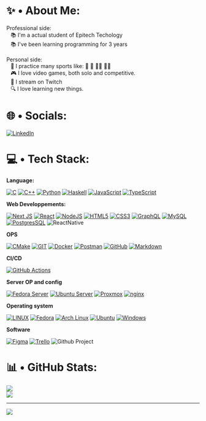 # ✨ • About Me:

Professional side:
<br> &ensp; 📚 I'm a actual student of Epitech Techology
<br> &ensp; 📚 I've been learning programming for 3 years
<br><br>Personal side:
<br> &ensp; 💪 I practice many sports like: 🥋 🚴 🧗‍♀️ 🏊‍♂️
<br> &ensp; 🎮 I love video games, both solo and competitive.
<br> &ensp; 🔴 I stream on Twitch
<br> &ensp; 🔍 I love learning new things.

# 🌐 • Socials:

[![LinkedIn](https://img.shields.io/badge/linkedin-badge?style=for-the-badge&logo=Linkedin&logoColor=white&color=blue)](https://www.linkedin.com/in/marc-mendia)

# 💻 • Tech Stack:

**Language:**

[![C](https://img.shields.io/badge/c-%2300599C.svg?style=for-the-badge&logo=c&logoColor=white)](<https://fr.wikipedia.org/wiki/C_(langage)>)
[![C++](https://img.shields.io/badge/c++-%2300599C.svg?style=for-the-badge&logo=c%2B%2B&logoColor=white)](https://fr.wikipedia.org/wiki/C%2B%2B)
[![Python](https://img.shields.io/badge/python-%2314354C.svg?style=for-the-badge&logo=python&logoColor=white)](https://www.python.org/doc/)
[![Haskell](https://img.shields.io/badge/Haskell-Dvaking?style=for-the-badge&logo=haskell&logoColor=White&color=purple&link=https%3A%2F%2Fwww.haskell.org%2Fdocumentation%2F)](https://www.haskell.org/documentation/)
[![JavaScript](https://img.shields.io/badge/javascript-%23323330.svg?style=for-the-badge&logo=javascript&logoColor=%23F7DF1E)](https://developer.mozilla.org/fr/docs/Web/JavaScript)
[![TypeScript](https://img.shields.io/badge/typescript-%23007ACC.svg?style=for-the-badge&logo=typescript&logoColor=white)](https://www.typescriptlang.org/docs/handbook/typescript-in-5-minutes.html)

**Web Developpements:**

[![Next JS](https://img.shields.io/badge/Next-black?style=for-the-badge&logo=next.js&logoColor=white)](https://nextjs.org/docs)
[![React](https://img.shields.io/badge/react-%2320232a.svg?style=for-the-badge&logo=react&logoColor=%2361DAFB)](https://react.dev/learn)
[![NodeJS](https://img.shields.io/badge/node.js-6DA55F?style=for-the-badge&logo=node.js&logoColor=white)](https://nodejs.org/en)
[![HTML5](https://img.shields.io/badge/html5-%23E34F26.svg?style=for-the-badge&logo=html5&logoColor=white)](https://developer.mozilla.org/fr/docs/Web/HTML)
[![CSS3](https://img.shields.io/badge/css3-%231572B6.svg?style=for-the-badge&logo=css3&logoColor=white)](https://developer.mozilla.org/fr/docs/Web/CSS)
[![GraphQL](https://img.shields.io/badge/-GraphQL-E10098?style=for-the-badge&logo=graphql&logoColor=white)](https://graphql.org/learn/)
[![MySQL](https://img.shields.io/badge/mysql-%2300f.svg?style=for-the-badge&logo=mysql&logoColor=white)](https://dev.mysql.com/doc/)
[![PostgresSQL](https://img.shields.io/badge/postgres-%23316192.svg?style=for-the-badge&logo=postgresql&logoColor=white)](https://www.postgresql.org/docs/)
![ReactNative](https://img.shields.io/badge/react%20native-badge?style=for-the-badge&logo=react&color=blue&link=https%3A%2F%2Freactnative.dev%2F)

**OPS**

[![CMake](https://img.shields.io/badge/CMake-%23008FBA.svg?style=for-the-badge&logo=cmake&logoColor=white)](https://cmake.org/download/)
[![GIT](https://img.shields.io/badge/Git-fc6d26?style=for-the-badge&logo=git&logoColor=white)](https://git-scm.com/doc)
[![Docker](https://img.shields.io/badge/docker-%230db7ed.svg?style=for-the-badge&logo=docker&logoColor=white)](https://docs.docker.com/)
[![Postman](https://img.shields.io/badge/Postman-FF6C37?style=for-the-badge&logo=postman&logoColor=white)](https://www.postman.com/)
[![GitHub](https://img.shields.io/badge/GitHub-%23121011.svg?style=for-the-badge&logo=github&logoColor=white)](https://github.com/)
[![Markdown](https://img.shields.io/badge/Markdown-%23000000.svg?style=for-the-badge&logo=markdown&logoColor=white)](https://www.markdownguide.org/)

**CI/CD**

[![GitHub Actions](https://img.shields.io/badge/GitHub%20Actions-%23121011.svg?style=for-the-badge&logo=github&logoColor=white)](https://github.com/features/actions)

**Server OP and config**

[![Fedora Server](https://img.shields.io/badge/Fedora%20Server-294172?style=for-the-badge&logo=fedora&logoColor=white)](https://getfedora.org/)
[![Ubuntu Server](https://img.shields.io/badge/Ubuntu%20Server-E95420?style=for-the-badge&logo=ubuntu&logoColor=white)](https://ubuntu.com/)
[![Proxmox](https://img.shields.io/badge/Proxmox-8B1F3A?style=for-the-badge&logo=proxmox&logoColor=white)](https://www.proxmox.com/)
[![nginx](https://img.shields.io/badge/nginx-009639?style=for-the-badge&logo=nginx&logoColor=white)](https://www.nginx.com/)

**Operating system**

[![LINUX](https://img.shields.io/badge/Linux-FCC624?style=for-the-badge&logo=linux&logoColor=black)](https://fr.wikipedia.org/wiki/Linux)
[![Fedora](https://img.shields.io/badge/Fedora-294172?style=for-the-badge&logo=fedora&logoColor=white)](https://getfedora.org/)
[![Arch Linux](https://img.shields.io/badge/Arch%20Linux-1793D1?style=for-the-badge&logo=arch-linux&logoColor=white)](https://archlinux.org/)
[![Ubuntu](https://img.shields.io/badge/Ubuntu-E95420?style=for-the-badge&logo=ubuntu&logoColor=white)](https://ubuntu.com/)
[![Windows](https://img.shields.io/badge/Windows-0078D6?style=for-the-badge&logo=windows&logoColor=white)](https://www.microsoft.com/windows)

**Software**

[![Figma](https://img.shields.io/badge/figma-%23F24E1E.svg?style=for-the-badge&logo=figma&logoColor=white)](https://www.figma.com/fr/)
[![Trello](https://img.shields.io/badge/Trello-0079BF?style=for-the-badge&logo=trello&logoColor=white)](https://trello.com/)
![Github Project](https://img.shields.io/badge/Git%20Project-000000?style=for-the-badge&logo=git&logoColor=white)

# 📊 • GitHub Stats:

![](https://github-readme-stats.vercel.app/api?username=Dvaking&theme=darcula&hide_border=false&include_all_commits=false&count_private=false)<br/>
![](https://github-readme-stats.vercel.app/api/top-langs/?username=Dvaking&theme=darcula&hide_border=false&include_all_commits=false&count_private=false&layout=compact)

---

[![](https://visitcount.itsvg.in/api?id=Dvaking&icon=0&color=4)](https://visitcount.itsvg.in)
